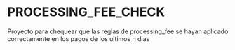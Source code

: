 # PROCESSING_FEE_CHECK
Proyecto para chequear que las reglas de processing_fee se hayan aplicado correctamente en los pagos de los ultimos n dias
